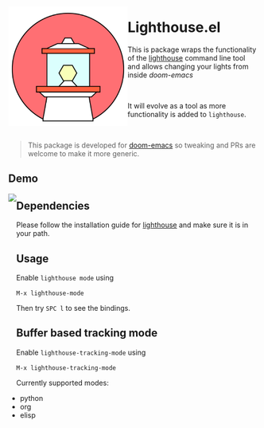 <p align="left"><img align="left" src="meta/logo.png" width="240px"></p>

# Lighthouse.el

This is package wraps the functionality of the
[lighthouse](https://github.com/finnkauski/lighthouse) command line tool and
allows changing your lights from inside _doom-emacs_

<br>

It will evolve as a tool as more functionality is added to `lighthouse`.

<br>

> This package is developed for
> [doom-emacs](https://github.com/hlissner/doom-emacs) so tweaking and PRs are
> welcome to make it more generic.

## Demo

<img align="left" src="meta/lighthouse-demo.gif" height="500px">

## Dependencies

Please follow the installation guide for
[lighthouse](https://github.com/finnkauski/lighthouse) and make sure it is in
your path.

## Usage

Enable `lighthouse mode` using

```
M-x lighthouse-mode
```

Then try `SPC l` to see the bindings.

## Buffer based tracking mode

Enable `lighthouse-tracking-mode` using

```
M-x lighthouse-tracking-mode
```

Currently supported modes:

- python
- org
- elisp
